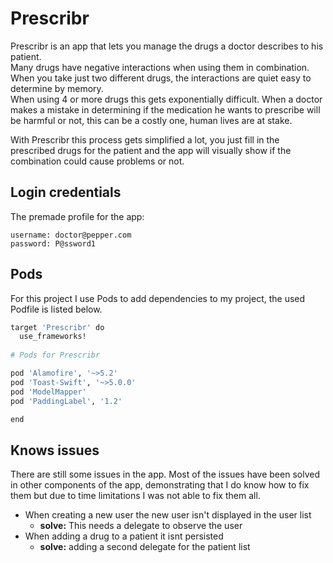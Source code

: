 # Prescribr
Prescribr is an app that lets you manage the drugs a doctor describes to his patient.  
Many drugs have negative interactions when using them in combination. When you take just two different drugs, the interactions are quiet easy to determine by memory.  
When using 4 or more drugs this gets exponentially difficult. When a doctor makes a mistake in determining if the medication he wants to prescribe will be harmful or not, this can be a costly one, human lives are at stake.  
  
With Prescribr this process gets simplified a lot, you just fill in the prescribed drugs for the patient and the app will visually show if the combination could cause problems or not. 

## Login credentials
The premade profile for the app:
```
username: doctor@pepper.com
password: P@ssword1
```

## Pods
For this project I use Pods to add dependencies to my project, the used Podfile is listed below.

```bash
target 'Prescribr' do
  use_frameworks!
  
# Pods for Prescribr

pod 'Alamofire', '~>5.2'
pod 'Toast-Swift', '~>5.0.0'
pod 'ModelMapper'
pod 'PaddingLabel', '1.2'

end
```

## Knows issues
There are still some issues in the app. Most of the issues have been solved in other components of the app, demonstrating that I do know how to fix them but due to time limitations I was not able to fix them all.

- When creating a new user the new user isn't displayed in the user list
  - **solve:** This needs a delegate to observe the user
- When adding a drug to a patient it isnt persisted
  - **solve:** adding a second delegate for the patient list
